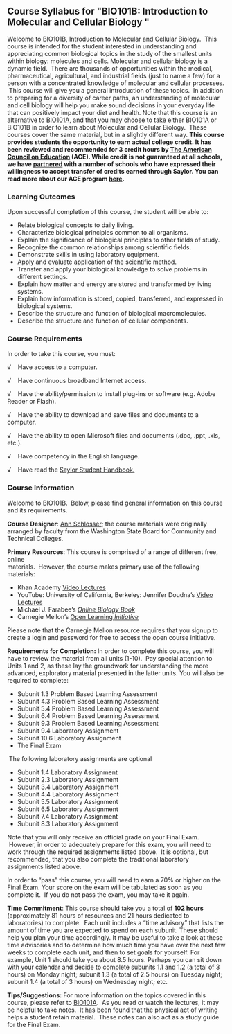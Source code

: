 Course Syllabus for "BIO101B: Introduction to Molecular and Cellular Biology "
------------------------------------------------------------------------------

Welcome to BIO101B, Introduction to Molecular and Cellular Biology. 
This course is intended for the student interested in understanding and
appreciating common biological topics in the study of the smallest units
within biology: molecules and cells. Molecular and cellular biology is a
dynamic field.  There are thousands of opportunities within the medical,
pharmaceutical, agricultural, and industrial fields (just to name a few)
for a person with a concentrated knowledge of molecular and cellular
processes.  This course will give you a general introduction of these
topics.  In addition to preparing for a diversity of career paths, an
understanding of molecular and cell biology will help you make sound
decisions in your everyday life that can positively impact your diet and
health. Note that this course is an alternative to
[BIO101A](http://www.saylor.org/courses/bio101a/), and that you may
choose to take either BIO101A or BIO101B in order to learn about
Molecular and Cellular Biology.  These courses cover the same material,
but in a slightly different way. **This course provides students the
opportunity to earn actual college credit. It has been reviewed and
recommended for 3 credit hours by [The American Council on
Education](http://www.acenet.edu/Pages/default.aspx) (ACE). While credit
is not guaranteed at all schools, we
have [partnered](http://www.saylor.org/partner-schools/) with a number
of schools who have expressed their willingness to accept transfer of
credits earned through Saylor. You can read more about our ACE
program [here](http://www.saylor.org/student-credit-pathways/ace/).**

### Learning Outcomes

Upon successful completion of this course, the student will be able
to:  
  

-   Relate biological concepts to daily living.
-   Characterize biological principles common to all organisms.
-   Explain the significance of biological principles to other fields of
    study.
-   Recognize the common relationships among scientific fields.
-   Demonstrate skills in using laboratory equipment.
-   Apply and evaluate application of the scientific method.
-   Transfer and apply your biological knowledge to solve problems in
    different settings.
-   Explain how matter and energy are stored and transformed by living
    systems.
-   Explain how information is stored, copied, transferred, and
    expressed in biological systems.
-   Describe the structure and function of biological macromolecules.
-   Describe the structure and function of cellular components.

### Course Requirements

In order to take this course, you must:  
  
 √    Have access to a computer.  
  
 √    Have continuous broadband Internet access.  
  
 √    Have the ability/permission to install plug-ins or software (e.g.
Adobe Reader or Flash).  
  
 √    Have the ability to download and save files and documents to a
computer.  
  
 √    Have the ability to open Microsoft files and documents (.doc,
.ppt, .xls, etc.).  
  
 √    Have competency in the English language.  
  
 √    Have read the [Saylor Student
Handbook.](http://www.saylor.org/site/wp-content/uploads/2012/05/Saylor-StudentHandbook.pdf)

### Course Information

Welcome to BIO101B.  Below, please find general information on this
course and its requirements. 

**Course Designer**: [Ann
Schlosser](http://www.saylor.org/faculty-o-t/#ProfessorAnnSchlosser);
the course materials were originally arranged by faculty from the
Washington State Board for Community and Technical Colleges.

**Primary Resources**: This course is comprised of a range of different
free, online  
 materials.  However, the course makes primary use of the following
materials:

-   Khan Academy [Video
    Lectures](http://www.khanacademy.org/video/elements-and-atoms?playlist=Chemistry)
-   YouTube: University of California, Berkeley: Jennifer Doudna’s
    [Video
    Lectures](http://www.youtube.com/watch?v=7o35W00DTPM&feature=youtu.be&t=11m)
-   Michael J. Farabee’s *[Online Biology
    Book](http://www.emc.maricopa.edu/faculty/farabee/biobk/BioBookTOC.html)*
-   Carnegie Mellon’s [Open
    Learning *Initiative*](https://oli.web.cmu.edu/jcourse/webui/portal.do)

Please note that the Carnegie Mellon resource requires that you signup
to create a login and password for free to access the open course
initiative.

**Requirements for Completion:** In order to complete this course, you
will have to review the material from all units (1-10).  Pay special
attention to Units 1 and 2, as these lay the groundwork for
understanding the more advanced, exploratory material presented in the
latter units. You will also be required to complete:

-   Subunit 1.3 Problem Based Learning Assessment
-   Subunit 4.3 Problem Based Learning Assessment
-   Subunit 5.4 Problem Based Learning Assessment
-   Subunit 6.4 Problem Based Learning Assessment
-   Subunit 9.3 Problem Based Learning Assessment
-   Subunit 9.4 Laboratory Assignment
-   Subunit 10.6 Laboratory Assignment
-   The Final Exam

 The following laboratory assignments are optional  

-   Subunit 1.4 Laboratory Assignment
-   Subunit 2.3 Laboratory Assignment
-   Subunit 3.4 Laboratory Assignment
-   Subunit 4.4 Laboratory Assignment
-   Subunit 5.5 Laboratory Assignment
-   Subunit 6.5 Laboratory Assignment
-   Subunit 7.4 Laboratory Assignment
-   Subunit 8.3 Laboratory Assignment

Note that you will only receive an official grade on your Final Exam.
 However, in order to adequately prepare for this exam, you will need to
work through the required assignments listed above.  It is optional, but
recommended, that you also complete the traditional laboratory
assignments listed above.

In order to “pass” this course, you will need to earn a 70% or higher on
the Final Exam. Your score on the exam will be tabulated as soon as you
complete it.  If you do not pass the exam, you may take it again.

**Time Commitment**: This course should take you a total of **102
hours** (approximately 81 hours of resources and 21 hours dedicated to
laboratories) to complete.  Each unit includes a “time advisory” that
lists the amount of time you are expected to spend on each subunit.
These should help you plan your time accordingly. It may be useful to
take a look at these time advisories and to determine how much time you
have over the next few weeks to complete each unit, and then to set
goals for yourself. For example, Unit 1 should take you about 8.5 hours.
Perhaps you can sit down with your calendar and decide to complete
subunits 1.1 and 1.2 (a total of 3 hours) on Monday night; subunit 1.3
(a total of 2.5 hours) on Tuesday night; subunit 1.4 (a total of 3
hours) on Wednesday night; etc.

**Tips/Suggestions:** For more information on the topics covered in this
course, please refer to [BIO101A](../../courses/bio101a/).  As you read
or watch the lectures, it may be helpful to take notes.  It has been
found that the physical act of writing helps a student retain material.
 These notes can also act as a study guide for the Final Exam.
